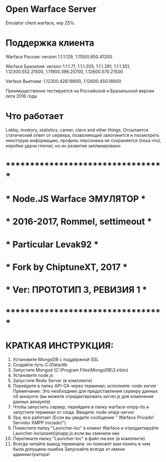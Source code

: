 # Open Warface Server

Emulator client warface, wip 25%.

# Поддержка клиента

Warface Россия: version 1.1.1.129, 1.11500.950.41200

Warface Бразилия: version 1.1.1.71, 1.1.1.205, 1.1.1.281, 1.1.1.351, 1.12300.552.21500, 1.11900.396.25700, 1.12600.570.21500

Varface Вьетнам: 1.12300.428.18900, 1.12600.450.18900

Преимущественно тестируется на Российской и Бразильской версии лета 2016 года

# Что работает

Lobby, invetory, statistics, career, clans and other things.
Отсылается статический ответ от сервера, позволяющий залогинится и посмотреть некоторую информацию,
профиль персонажа не сохраняется (пока что), коробки удачи глючат, но их развитие запланировано


# *********************************
# * Node.JS Warface ЭМУЛЯТОР	    *
# * 2016-2017, Rommel, settimeout *
# * Particular Levak92            *
# * Fork by ChiptuneXT, 2017	    *
# * Ver: ПРОТОТИП 3, РЕВИЗИЯ 1	  *
# *********************************

# КРАТКАЯ ИНСТРУКЦИЯ:

1. Установите MongoDB с поддержкой SSL
2. Создайте путь C:/Data/db
3. Запустите Mongod (C:\Program Files\MongoDB\3.x\bin)
4. Установите node.js
5. Запустите Redis Server (в комплекте)
6. Перейдите в папку API-GA через терминал, исполните: node server
Примечание: Это необходимо для предоставления серверу данных об аккаунте (вы можете отредактировать server.js для изменения данных аккаунта)
7. Чтобы запустить сервер, перейдите в папку warface-xmpp-tls и запустите терминал от сюда. Введите: node xmpp-server
8. Ура, все работает (Если вы увидите сообщение " Warface Privado! Servidor XMPP iniciado!")
9. Поместите папку "Launcher-loc" в клиент Warface и отредактируйте Launcher-loc\assets\js\app.js если вы сменили ник
10. Перетяните папку "Launcher-loc" в файл nw.exe (в комплекте)
11. Всегда читайте вывод терминала: он поможет вам понять в чем была допущена ошибка
Запускайте всегда от имени администратора!







